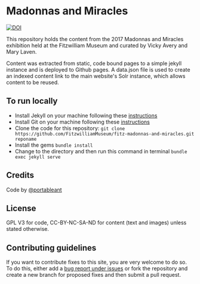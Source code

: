 # Madonnas and Miracles

[![DOI](https://zenodo.org/badge/405213416.svg)](https://zenodo.org/badge/latestdoi/405213416)

This repository holds the content from the 2017 Madonnas and Miracles exhibition
held at the Fitzwilliam Museum and curated by Vicky Avery and Mary Laven.

Content was extracted from static, code bound pages to a simple jekyll instance and is deployed to Github pages. A data.json file is used to create an indexed content link to the main website's Solr instance, which allows content to be reused. 

## To run locally

* Install Jekyll on your machine following these [instructions](https://jekyllrb.com/docs/installation/)
* Install Git on your machine following these [instructions](https://git-scm.com/book/en/v2/Getting-Started-Installing-Git)
* Clone the code for this repository:
   `git clone https://github.com/FitzwilliamMuseum/fitz-madonnas-and-miracles.git reponame`
* Install the gems
   `bundle install`
* Change to the directory and then run this command in terminal `bundle exec jekyll serve`


## Credits

Code by [@portableant](https://github.com/portableant)

## License

GPL V3 for code, CC-BY-NC-SA-ND for content (text and images) unless stated otherwise.

## Contributing guidelines

If you want to contribute fixes to this site, you are very welcome to do so. To do this, either add a [bug report under issues](https://github.com/FitzwilliamMuseum/fitz-madonnas-and-miracles/issues) or fork the repository and create a new branch for proposed fixes and then submit a pull request.
